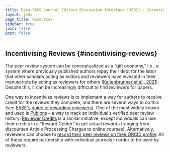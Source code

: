 ```yaml
---
title: Data-PASS Journal Editors Discussion Interface (JEDI) - Incentivising Reviews
layout: jedi
page_title: Resources
sidebar: true
join: false
post: false
---
```


## Incentivising Reviews {#incentivising-reviews}

The peer review system can be conceptualized as a “gift economy,” i.e., a system where previously published authors repay their debt for the labor that other scholars acting as editors and reviewers have invested in their manuscripts by acting as reviewers for others ([Kaltenbrunner et al., 2021](https://doi.org/10.1177/01622439211068798)). Despite this, it can be increasingly difficult to find reviewers for papers.

One way to incentivize reviews is to implement a way for authors to receive credit for the reviews they complete, and there are several ways to do this (see [EASE's guide to rewarding reviewers](https://ease.org.uk/rewarding-reviewers/)). One of the most widely known and used is [Publons](http://publons.com/) – a way to track an individual’s verified peer review history. [Reviewer Credits](https://www.reviewercredits.com/) is a similar initiative, except individuals can use their credits in a “Reward Center” to get actual rewards (ranging from discounted Article Processing Charges to online courses). Alternatively, reviewers can choose to [record their peer reviews on their ORCID profile](https://info.orcid.org/documentation/workflows/peer-review-workflow/). All of these require partnership with individual journals in order to be used by reviewers.
